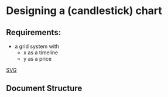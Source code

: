 # Designing a (candlestick) chart

## Requirements:

- a grid system with 
  - x as a timeline
  - y as a price

[SVG](https://developer.mozilla.org/en-US/docs/Web/SVG)

## Document Structure

